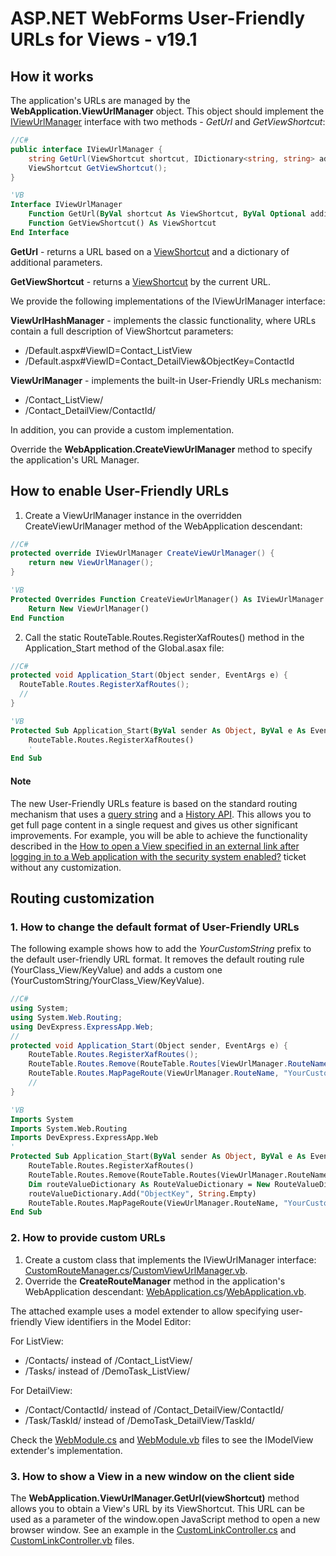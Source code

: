 ﻿# ASP.NET WebForms User-Friendly URLs for Views - v19.1

## How it works

The application's URLs are managed by the **WebApplication.ViewUrlManager** object. This object should implement the [IViewUrlManager](https://docs.devexpress.com/eXpressAppFramework/DevExpress.ExpressApp.Web.IViewUrlManager) interface with two methods - *GetUrl* and *GetViewShortcut*:

```csharp
//C#
public interface IViewUrlManager {
    string GetUrl(ViewShortcut shortcut, IDictionary<string, string> additionalParams = null);
    ViewShortcut GetViewShortcut();
}
```
```vb
'VB
Interface IViewUrlManager
    Function GetUrl(ByVal shortcut As ViewShortcut, ByVal Optional additionalParams As IDictionary(Of String, String) = Nothing) As String
    Function GetViewShortcut() As ViewShortcut
End Interface
```
**GetUrl** - returns a URL based on a [ViewShortcut](https://docs.devexpress.com/eXpressAppFramework/DevExpress.ExpressApp.ViewShortcut) and a dictionary of additional parameters.

**GetViewShortcut** - returns a [ViewShortcut](https://docs.devexpress.com/eXpressAppFramework/DevExpress.ExpressApp.ViewShortcut) by the current URL.

We provide the following implementations of the IViewUrlManager interface:

**ViewUrlHashManager** - implements the classic functionality, where URLs contain a full description of ViewShortcut parameters:
* /Default.aspx#ViewID=Contact_ListView
* /Default.aspx#ViewID=Contact_DetailView&ObjectKey=ContactId

**ViewUrlManager** - implements the built-in User-Friendly URLs mechanism:
* /Contact_ListView/
* /Contact_DetailView/ContactId/

In addition, you can provide a custom implementation.

Override the **WebApplication.CreateViewUrlManager** method to specify the application's URL Manager.

## How to enable User-Friendly URLs

1. Create a ViewUrlManager instance in the overridden CreateViewUrlManager method of the WebApplication descendant:

```csharp
//C#
protected override IViewUrlManager CreateViewUrlManager() {
    return new ViewUrlManager();
}
```
```vb
'VB
Protected Overrides Function CreateViewUrlManager() As IViewUrlManager
    Return New ViewUrlManager()
End Function
```
2. Call the static RouteTable.Routes.RegisterXafRoutes() method in the Application_Start method of the Global.asax file:

```csharp
//C#
protected void Application_Start(Object sender, EventArgs e) {
  RouteTable.Routes.RegisterXafRoutes();
  //
}
```
```vb
'VB
Protected Sub Application_Start(ByVal sender As Object, ByVal e As EventArgs)
    RouteTable.Routes.RegisterXafRoutes()
    '
End Sub
```
#### Note
The new User-Friendly URLs feature is based on the standard routing mechanism that uses a [query string](https://en.wikipedia.org/wiki/Query_string) and a [History API](https://developer.mozilla.org/en-US/docs/Web/API/History_API). This allows you to get full page content in a single request and gives us other significant improvements. For example, you will be able to achieve the functionality described in the [How to open a View specified in an external link after logging in to a Web application with the security system enabled?](https://isc.devexpress.com/Thread/WorkplaceDetails/B222208) ticket without any customization.

## Routing customization

### 1. How to change the default format of User-Friendly URLs
The following example shows how to add the *YourCustomString* prefix to the default user-friendly URL format. It removes the default routing rule (YourClass_View/KeyValue) and adds a custom one (YourCustomString/YourClass_View/KeyValue).
```csharp
//C#
using System;
using System.Web.Routing;
using DevExpress.ExpressApp.Web;
//
protected void Application_Start(Object sender, EventArgs e) {
    RouteTable.Routes.RegisterXafRoutes();
    RouteTable.Routes.Remove(RouteTable.Routes[ViewUrlManager.RouteName]);
    RouteTable.Routes.MapPageRoute(ViewUrlManager.RouteName, "YourCustomString/{ViewID}/{ObjectKey}/", "~/Default.aspx", false, new RouteValueDictionary() { { "ObjectKey", string.Empty } });
    //
}
```
```vb
'VB
Imports System
Imports System.Web.Routing
Imports DevExpress.ExpressApp.Web
'
Protected Sub Application_Start(ByVal sender As Object, ByVal e As EventArgs)
    RouteTable.Routes.RegisterXafRoutes()
    RouteTable.Routes.Remove(RouteTable.Routes(ViewUrlManager.RouteName))
    Dim routeValueDictionary As RouteValueDictionary = New RouteValueDictionary()
    routeValueDictionary.Add("ObjectKey", String.Empty)
    RouteTable.Routes.MapPageRoute(ViewUrlManager.RouteName, "YourCustomString/{ViewID}/{ObjectKey}/", "~/Default.aspx", False, routeValueDictionary)
End Sub
```

### 2. How to provide custom URLs
1. Create a custom class that implements the IViewUrlManager interface: [CustomRouteManager.cs](./CS/FriendlyUrlSample.Web/CustomViewUrlManager.cs)/[CustomViewUrlManager.vb](./VB/FriendlyUrlSample.Web/CustomViewUrlManager.vb).
2. Override the **CreateRouteManager** method in the application's WebApplication descendant: [WebApplication.cs](./CS/FriendlyUrlSample.Web/WebApplication.cs)/[WebApplication.vb](./VB/FriendlyUrlSample.Web/WebApplication.vb). 

The attached example uses a model extender to allow specifying user-friendly View identifiers in the Model Editor:

For ListView:  
*  /Contacts/ instead of /Contact_ListView/
*  /Tasks/  instead of /DemoTask_ListView/
               
For DetailView:
*  /Contact/ContactId/ instead of /Contact_DetailView/ContactId/
*  /Task/TaskId/ instead of /DemoTask_DetailView/TaskId/

Check the [WebModule.cs](./CS/FriendlyUrlSample.Module.Web/WebModule.cs) and [WebModule.vb](./VB/FriendlyUrlSample.Module.Web/WebModule.vb) files to see the IModelView extender's implementation.
 
### 3. How to show a View in a new window on the client side
The **WebApplication.ViewUrlManager.GetUrl(viewShortcut)** method allows you to obtain a View's URL by its ViewShortcut. This URL can be used as a parameter of the window.open JavaScript method to open a new browser window. See an example in the [CustomLinkController.cs](./CS/FriendlyUrlSample.Module.Web/Controllers/CustomLinkController.cs) and [CustomLinkController.vb](./VB/FriendlyUrlSample.Module.Web/Controllers/CustomLinkController.vb) files.
